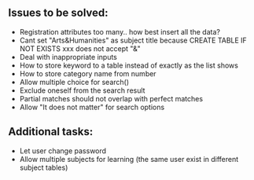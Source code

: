## Issues to be solved:

* Registration attributes too many.. how best insert all the data?
* Cant set "Arts&Humanities" as subject title because
    CREATE TABLE IF NOT EXISTS xxx
  does not accept "&"
* Deal with inappropriate inputs
* How to store keyword to a table instead of exactly as the list shows
* How to store category name from number
* Allow multiple choice for search()
* Exclude oneself from the search result
* Partial matches should not overlap with perfect matches
* Allow "It does not matter" for search options



## Additional tasks:
- Let user change password
- Allow multiple subjects for learning (the same user exist in different subject tables)
